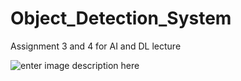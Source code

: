 # Object_Detection_System
Assignment 3 and 4 for AI and DL lecture

![enter image description here](https://ibb.co/mRVYv7M)
